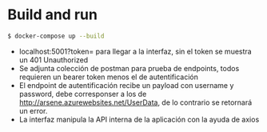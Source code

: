 # Build and run

```sh
$ docker-compose up --build
```
- localhost:5001?token=<token> para llegar a la interfaz, sin el token se muestra un 401 Unauthorized
- Se adjunta colección de postman para prueba de endpoints, todos requieren un bearer token menos el de autentificación
- El endpoint de autentificación recibe un payload con username y password, debe corresponser a los de http://arsene.azurewebsites.net/UserData, de lo contrario se retornará un error.
- La interfaz manipula la API interna de la aplicación con la ayuda de axios